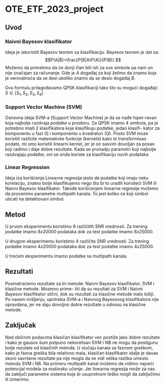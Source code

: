 # OTE_ETF_2023_project

## Uvod
### Naivni Bayesov klasifikator

Ideja je iskoristiti Bayesov teorem za klasifikaciju. Bayesov teorem je dat sa:
$$P(A|B)=\frac{P(B|A)P(A)}{P(B)}.$$
Možemo da primetimo da će donji član biti isti za sve simbole pa nam on nije značajan za računanje.
Gde je $A$ događaj za koji želimo da znamo koja je verovatnoća da se desi ukoliko znamo da se desio događaj $B$.

Ovu formulu prilagođavamo QPSK klasifikaciji tako što su mogući događaji:
$S\in\{S_1, S_2, S_3, S_4\}$
<!-- I onda ovde jos malo formula i preformulisati lol  -->

### Support Vector Machine (SVM)

Osnovna ideja SVM-a (Support Vector Machine) je da se nađe hiper-ravan koja najbolje razdvaja podatke u
prostoru. Za QPSK imamo 4 simbola, pa je potrebno imati 2 klasifikatora koje klasifikuju podatke, jedan klasifi-
kator za komponentu u fazi (I) i komponentu u kvadraturi (Q). Posto SVM moze koristiti razlicite matematicke
funkcije (kernele) kako bi transformisao podate, mi smo koristili linearni kernel, jer je on sasvim dovoljan za
posao koji radimo i daje dobre rezultate. Kada se pronadju parametri koji najbolje razdvajaju podatke, oni se
onda koriste za klasifikaciju novih podataka

### Linear Regression

Ideja iza korišćenja Linearne regresije jeste da podatke koji imaju neku korelaciju, znatno bolje klasifikujemo nego što bi to uradili koristeći SVM ili Naivni Bayesov klasifikator. Takođe korišćenjem linearne regresije možemo da procenimo parametre multipath kanala. To jest koliko će koji simbol uticati na detektovani simbol.

## Metod

U prvom eksperimentu koristimo 8 različitih SNR vrednosti. Za trening podatke imamo $8x20000$ podataka dok za test podatke imamo $8x25000$.

U drugom eksperimentu koristimo 4 različite SNR vrednosti. Za trening podatke imamo $4x20000$ podataka dok za test podatke imamo $4x25000$.

U trećem eksperimentu imamo podatke sa multipath kanala. 
<!-- Treba sad opisati kako se generišu multipath kanali i šta je različito -->
## Rezultati

<!-- Fale podaci o klasicnim metodama -->
Posmatraćemo rezultate za tri metode: Naivni Bayesov klasifikator, SVM i klasične metode. Mozemo prime-
titi da su rezultati za SVM i Naivni Bayesov klasifikator slični, dok su rezultati za klasične metode malo lošiji.
Po nasem mišljenju, upotreba SVM-a i Naivnog Bayesovog klasifikatora nije opravdana, jer ne daju dovoljno
dobre rezultate u odnosu na klasične metode.



<!-- Ovde samo 5 plotova u jednom plotu po jedna heat mapa za SVM, NB i klasicnu metodu -->

<!-- Ovde samo jedan plot sa 3 heat mape za SVM, NB i klasicnu metodu -->

## Zaključak

Nad običnim podacima klasičan klasifikator već postiže jako dobre rezultate i kako je gausov šum potpuno nekorelisan SVM i NB ne mogu da postigunu bolje rezulate od klasičnih metoda.
U slučaju kanala sa faznom greškom, kako je fazna greška bila relativno mala, klasičan klasifikator idalje je davao skoro savršene rezultate pa nije mogla da se vidi velika razlika umesto metoda SVM i NB.
Na primeru multipath kanal možemo da vidimo najveći potencijal modela za mašinsko učenje. Jer linearna regresija može za nas da zaključi parametre sistema koje bi usuprotnom teško mogli da zaključimo ili izmerimo.
